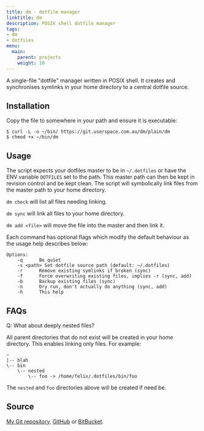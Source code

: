 ```yaml
---
title: dm - dotfile manager
linktitle: dm
description: POSIX shell dotfile manager
tags:
- dm
- dotfiles
menu:
  main:
    parent: projects
    weight: 10
---
```


A single-file "dotfile" manager written in POSIX shell. It creates and
synchronises symlinks in your home directory to a central dotfile source.

<!--more-->

## Installation

Copy the file to somewhere in your path and ensure it is executable:

    $ curl -L -o ~/bin/ https://git.userspace.com.au/dm/plain/dm
    $ chmod +x ~/bin/dm

## Usage

The script expects your dotfiles master to be in `~/.dotfiles` or have the ENV
variable `DOTFILES` set to the path. This master path can then be kept in
revision control and be kept clean. The script will symbolically link files
from the master path to your home directory.

`dm check` will list all files needing linking.

`dm sync` will link all files to your home directory.

`dm add <file>` will move the file into the master and then link it.

Each command has optional flags which modify the default behaviour as the usage
help describes below:

    Options:
        -q      Be quiet
        -s <path> Set dotfile source path (default: ~/.dotfiles)
        -r      Remove existing symlinks if broken (sync)
        -f      Force overwriting existing files, implies -r (sync, add)
        -b      Backup existing files (sync)
        -n      Dry run, don't actually do anything (sync, add)
        -h      This help

## FAQs

Q: What about deeply nested files?

All parent directories that do not exist will be created in your home
directory.  This enables linking only files. For example:


    ~
    |-- blah
    \-- bin
        \-- nested
	        \-- foo -> /home/felix/.dotfiles/bin/foo

The `nested` and `foo` directories above will be created if need be.

## Source

[My Git repository](http://src.userspace.com.au/dm),
[GitHub](https://github.com/felix/dm) or
[BitBucket](https://bitbucket.org/xilef/dm).
